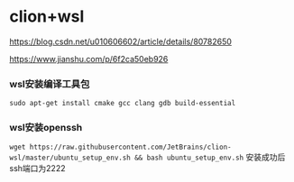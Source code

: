 # clion+wsl

https://blog.csdn.net/u010606602/article/details/80782650

https://www.jianshu.com/p/6f2ca50eb926

### wsl安装编译工具包

```
sudo apt-get install cmake gcc clang gdb build-essential
```

### wsl安装openssh

`wget https://raw.githubusercontent.com/JetBrains/clion-wsl/master/ubuntu_setup_env.sh && bash ubuntu_setup_env.sh`
安装成功后ssh端口为2222

### 